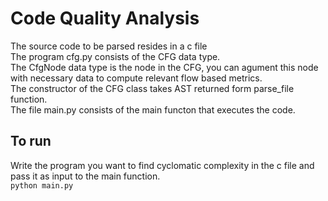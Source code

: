 # Code Quality Analysis
The source code to be parsed resides in a c file <br />
The program cfg.py consists of the CFG data type. <br />
The CfgNode data type is the node in the CFG, you can agument this node with necessary data to compute relevant flow based metrics. <br />
The constructor of the CFG class takes AST returned form parse_file function. <br />
The file main.py consists of the main functon that executes the code. <br />

## To run
Write the program you want to find cyclomatic complexity in the c file and pass it as input to the main function. <br />
`python main.py`
